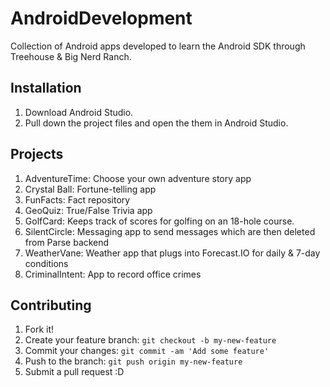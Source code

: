 # AndroidDevelopment

Collection of Android apps developed to learn the Android SDK through Treehouse & Big Nerd Ranch.

## Installation

1. Download Android Studio.
2. Pull down the project files and open the them in Android Studio.

## Projects

1. AdventureTime:	  Choose your own adventure story app
2. Crystal Ball:	  Fortune-telling app
3. FunFacts:        Fact repository	
4. GeoQuiz:         True/False Trivia app
5. GolfCard: 	      Keeps track of scores for golfing on an 18-hole course.
6. SilentCircle:	  Messaging app to send messages which are then deleted from Parse backend
7. WeatherVane:     Weather app that plugs into Forecast.IO for daily & 7-day conditions
8. CriminalIntent:  App to record office crimes

## Contributing

1. Fork it!
2. Create your feature branch: `git checkout -b my-new-feature`
3. Commit your changes: `git commit -am 'Add some feature'`
4. Push to the branch: `git push origin my-new-feature`
5. Submit a pull request :D
